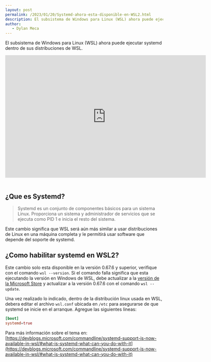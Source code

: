 ```yaml
---
layout: post
permalink: /2023/01/20/Systemd-ahora-esta-disponible-en-WSL2.html
description: El subsistema de Windows para Linux (WSL) ahora puede ejecutar systemd dentro de sus distribuciones de WSL. Este cambio significa que WSL será aún más similar a usar distribuciones de Linux en una máquina completa y le permitirá usar software que depende del soporte de systemd.
author:
   - Dylan Meca
---
```


El subsistema de Windows para Linux (WSL) ahora puede ejecutar systemd dentro de sus distribuciones de WSL.

<div class='youtube-video'>
  <iframe title="video" width="640" height="390" src="https://www.youtube.com/embed/Ja3qikzd-as" frameborder="0" allowfullscreen></iframe>
</div>
<br />

## ¿Que es Systemd?

> Systemd es un conjunto de componentes básicos para un sistema Linux. Proporciona un sistema y administrador de servicios que se ejecuta como PID 1 e inicia el resto del sistema.

Este cambio significa que WSL será aún más similar a usar distribuciones de Linux en una máquina completa y le permitirá usar software que depende del soporte de systemd.

## ¿Como habilitar systemd en WSL2?

Este cambio solo esta disponible en la versión 0.67.6 y superior, verifique con el comando ```wsl --version```. Si el comando falla
significa que esta ejecutando la versión en Windows de WSL, debe actualizar a la [versión de la Microsoft Store](https://apps.microsoft.com/store/detail/windows-subsystem-for-linux/9P9TQF7MRM4R) y actualizar a la versión
0.67.6 con el comando ```wsl --update```.

Una vez realizado lo indicado, dentro de la distribución linux usada en WSL, debera editar el archivo ```wsl.conf``` ubicada en ```/etc``` para asegurarse de que systemd se inicie en el arranque. Agregue las siguientes lineas:

```conf
[boot]
systemd=true
```

Para más información sobre el tema en: [https://devblogs.microsoft.com/commandline/systemd-support-is-now-available-in-wsl/#what-is-systemd-what-can-you-do-with-it](https://devblogs.microsoft.com/commandline/systemd-support-is-now-available-in-wsl/#what-is-systemd-what-can-you-do-with-it)
